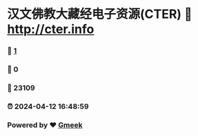 # 汉文佛教大藏经电子资源(CTER) :link: http://cter.info 
### :page_facing_up: [1](http://cter.info/tag.html) 
### :speech_balloon: 0 
### :hibiscus: 23109 
### :alarm_clock: 2024-04-12 16:48:59 
### Powered by :heart: [Gmeek](https://github.com/Meekdai/Gmeek)
